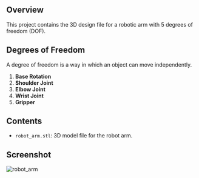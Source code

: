 ## Overview

This project contains the 3D design file for a robotic arm with 5 degrees of freedom (DOF).

## Degrees of Freedom

A degree of freedom is a way in which an object can move independently. 

1. **Base Rotation**
2. **Shoulder Joint**
3. **Elbow Joint**
4. **Wrist Joint**
5. **Gripper**

## Contents

- `robot_arm.stl`: 3D model file for the robot arm.

## Screenshot
![robot_arm](https://github.com/user-attachments/assets/fa357e27-b8b9-48a8-a601-fbd98819547e)
